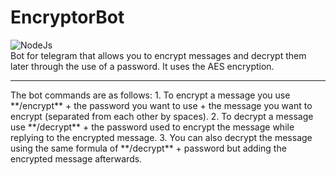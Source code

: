 # EncryptorBot

![NodeJs](https://camo.githubusercontent.com/faec9d89bd2c7d47b91d988dcd0f27011c27e8191d45836cfa36bf2b3c2a92bd/68747470733a2f2f696d672e736869656c64732e696f2f7374617469632f76313f7374796c653d666f722d7468652d6261646765266d6573736167653d4e6f64652e6a7326636f6c6f723d333339393333266c6f676f3d4e6f64652e6a73266c6f676f436f6c6f723d464646464646266c6162656c3d)
<br/> 
Bot for telegram that allows you to encrypt messages and decrypt them later through the use of a password. It uses the AES encryption.
<hr />
The bot commands are as follows:
1. To encrypt a message you use **/encrypt** + the password you want to use + the message you want to encrypt (separated from each other by spaces).
2. To decrypt a message use **/decrypt** + the password used to encrypt the message while replying to the encrypted message.
3. You can also decrypt the message using the same formula of **/decrypt** + password but adding the encrypted message afterwards.
